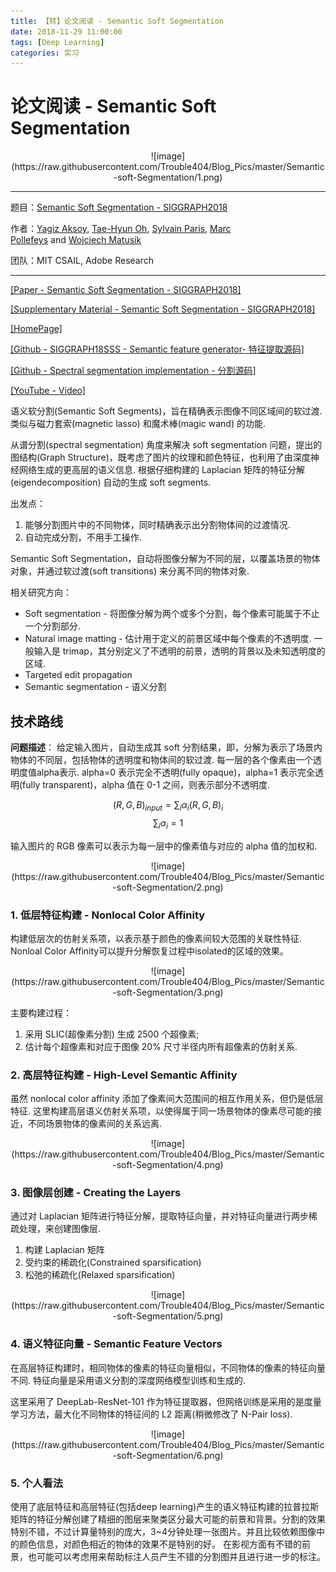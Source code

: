 ```yaml
---
title: 【转】论文阅读 - Semantic Soft Segmentation
date: 2018-11-29 11:00:00
tags: [Deep Learning]
categories: 实习
---
```


# 论文阅读 - Semantic Soft Segmentation

<center>![image](https://raw.githubusercontent.com/Trouble404/Blog_Pics/master/Semantic-soft-Segmentation/1.png)</center>

---

题目：[Semantic Soft Segmentation - SIGGRAPH2018](http://people.inf.ethz.ch/aksoyy/papers/TOG18-sss.pdf)

作者：[Yagiz Aksoy](http://people.inf.ethz.ch/aksoyy/), [Tae-Hyun Oh](http://taehyunoh.com/), [Sylvain Paris](http://people.csail.mit.edu/sparis/), [Marc Pollefeys](https://www.inf.ethz.ch/personal/marc.pollefeys/) and [Wojciech Matusik](http://people.csail.mit.edu/wojciech/)

团队：MIT CSAIL, Adobe Research<!-- more -->

---

[[Paper - Semantic Soft Segmentation - SIGGRAPH2018]](http://people.inf.ethz.ch/aksoyy/papers/TOG18-sss.pdf)

[[Supplementary Material - Semantic Soft Segmentation - SIGGRAPH2018]](http://people.inf.ethz.ch/aksoyy/papers/TOG18-sss-supp.pdf)

[[HomePage]](http://people.inf.ethz.ch/aksoyy/sss/)

[[Github - SIGGRAPH18SSS - Semantic feature generator- 特征提取源码]](https://github.com/iyah4888/SIGGRAPH18SSS)

[[Github - Spectral segmentation implementation - 分割源码]](https://github.com/yaksoy/SemanticSoftSegmentation)

[[YouTube - Video]](https://youtu.be/QYIQbfnS9jA)

语义软分割(Semantic Soft Segments)，旨在精确表示图像不同区域间的软过渡. 类似与磁力套索(magnetic lasso) 和魔术棒(magic wand) 的功能.

从谱分割(spectral segmentation) 角度来解决 soft segmentation 问题，提出的图结构(Graph Structure)，既考虑了图片的纹理和颜色特征，也利用了由深度神经网络生成的更高层的语义信息. 根据仔细构建的 Laplacian 矩阵的特征分解(eigendecomposition) 自动的生成 soft segments.

出发点：
1. 能够分割图片中的不同物体，同时精确表示出分割物体间的过渡情况.
2. 自动完成分割，不用手工操作.

Semantic Soft Segmentation，自动将图像分解为不同的层，以覆盖场景的物体对象，并通过软过渡(soft transitions) 来分离不同的物体对象.

相关研究方向：

*   Soft segmentation - 将图像分解为两个或多个分割，每个像素可能属于不止一个分割部分.
*   Natural image matting - 估计用于定义的前景区域中每个像素的不透明度. 一般输入是 trimap，其分别定义了不透明的前景，透明的背景以及未知透明度的区域.
*   Targeted edit propagation
*   Semantic segmentation - 语义分割

## 技术路线

**问题描述**：
给定输入图片，自动生成其 soft 分割结果，即，分解为表示了场景内物体的不同层，包括物体的透明度和物体间的软过渡.
每一层的各个像素由一个透明度值alpha表示. alpha=0 表示完全不透明(fully opaque)，alpha=1 表示完全透明(fully transparent)，alpha 值在 0-1 之间，则表示部分不透明度.

$$(R,G,B)_{input} = \sum_{i} \alpha_{i}(R,G,B)_{i}$$
$$\sum_{i}\alpha_{i}=1$$

输入图片的 RGB 像素可以表示为每一层中的像素值与对应的 alpha 值的加权和.

<center>![image](https://raw.githubusercontent.com/Trouble404/Blog_Pics/master/Semantic-soft-Segmentation/2.png)</center>

### 1\. 低层特征构建 - Nonlocal Color Affinity

构建低层次的仿射关系项，以表示基于颜色的像素间较大范围的关联性特征. Nonloal Color Affinity可以提升分解恢复过程中isolated的区域的效果。
<center>![image](https://raw.githubusercontent.com/Trouble404/Blog_Pics/master/Semantic-soft-Segmentation/3.png)</center>

主要构建过程：
1. 采用 SLIC(超像素分割) 生成 2500 个超像素;
2. 估计每个超像素和对应于图像 20% 尺寸半径内所有超像素的仿射关系.

### 2\. 高层特征构建 - High-Level Semantic Affinity

虽然 nonlocal color affinity 添加了像素间大范围间的相互作用关系，但仍是低层特征.
这里构建高层语义仿射关系项，以使得属于同一场景物体的像素尽可能的接近，不同场景物体的像素间的关系远离.

<center>![image](https://raw.githubusercontent.com/Trouble404/Blog_Pics/master/Semantic-soft-Segmentation/4.png)</center>

### 3\. 图像层创建 - Creating the Layers

通过对 Laplacian 矩阵进行特征分解，提取特征向量，并对特征向量进行两步稀疏处理，来创建图像层.

1. 构建 Laplacian 矩阵
3. 受约束的稀疏化(Constrained sparsification)
3. 松弛的稀疏化(Relaxed sparsification)

<center>![image](https://raw.githubusercontent.com/Trouble404/Blog_Pics/master/Semantic-soft-Segmentation/5.png)</center>

### 4\. 语义特征向量 - Semantic Feature Vectors
在高层特征构建时，相同物体的像素的特征向量相似，不同物体的像素的特征向量不同.
特征向量是采用语义分割的深度网络模型训练和生成的.

这里采用了 DeepLab-ResNet-101 作为特征提取器，但网络训练是采用的是度量学习方法，最大化不同物体的特征间的 L2 距离(稍微修改了 N-Pair loss).

<center>![image](https://raw.githubusercontent.com/Trouble404/Blog_Pics/master/Semantic-soft-Segmentation/6.png)</center>

### 5\. 个人看法
使用了底层特征和高层特征(包括deep learning)产生的语义特征构建的拉普拉斯矩阵的特征分解创建了精细的图层来聚类区分最大可能的前景和背景。分割的效果特别不错，不过计算量特别的庞大，3~4分钟处理一张图片。并且比较依赖图像中的颜色信息，对颜色相近的物体的效果不是特别的好。 在影视方面有不错的前景，也可能可以考虑用来帮助标注人员产生不错的分割图并且进行进一步的标注。